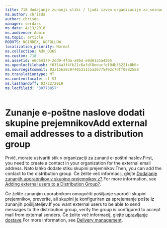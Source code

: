 ```yaml
---
title: 718 dodajanje zunanji stiki / ljudi izven organizacije za seznam prejemnikov
ms.author: chrisda
author: chrisda
manager: serdars
ms.date: 4/13/2018
ms.audience: Admin
ms.topic: article
ROBOTS: NOINDEX, NOFOLLOW
localization_priority: Normal
ms.collection: Adm_O365
ms.custom: 718
ms.assetid: e6d64379-2dd9-4fda-a9bd-e9d61a5a4205
ms.openlocfilehash: f6354a3f4fb21c6afdf8eeacfef04b35221c0b6c
ms.sourcegitcommit: 03a156a9c9740521155a30775492c7dff0982588
ms.translationtype: MT
ms.contentlocale: sl-SI
ms.lasthandoff: 03/22/2019
ms.locfileid: "30773857"
---
```

# <a name="add-external-email-addresses-to-a-distribution-group"></a><span data-ttu-id="7b7bc-102">Zunanje e-poštne naslove dodati skupine prejemnikov</span><span class="sxs-lookup"><span data-stu-id="7b7bc-102">Add external email addresses to a distribution group</span></span>

<span data-ttu-id="7b7bc-103">Prvič, morate ustvariti stik v organizaciji za zunanji e-poštni naslov.</span><span class="sxs-lookup"><span data-stu-id="7b7bc-103">First, you need to create a contact in your organization for the external email address.</span></span> <span data-ttu-id="7b7bc-104">Nato lahko dodate stiku skupini prejemnikov.</span><span class="sxs-lookup"><span data-stu-id="7b7bc-104">Then, you can add the contact to the distribution group.</span></span> <span data-ttu-id="7b7bc-105">Če želite več informacij, glejte [Dodajanje zunanjih uporabnikov v skupino prejemnikov z?](https://support.office.com/client/caa0f310-0bb7-48e3-8ad2-cb358b53bbba).</span><span class="sxs-lookup"><span data-stu-id="7b7bc-105">For more information, see [Adding external users to a Distribution Group?](https://support.office.com/client/caa0f310-0bb7-48e3-8ad2-cb358b53bbba).</span></span>
  
<span data-ttu-id="7b7bc-106">Če želite zunanjim uporabnikom omogočiti pošiljanje sporočil skupini prejemnikov, preverite, ali skupini je konfiguriran za sprejemanje pošte iz zunanjih pošiljateljev.</span><span class="sxs-lookup"><span data-stu-id="7b7bc-106">If you want external users to be able to send messages to the distribution group, verify the group is configured to accept mail from external senders.</span></span> <span data-ttu-id="7b7bc-107">Če želite več informacij, glejte [upravljanje dostave](https://technet.microsoft.com/library/bb124513.aspx#deliverymanagement).</span><span class="sxs-lookup"><span data-stu-id="7b7bc-107">For more information, see [Delivery management](https://technet.microsoft.com/library/bb124513.aspx#deliverymanagement).</span></span>
  

